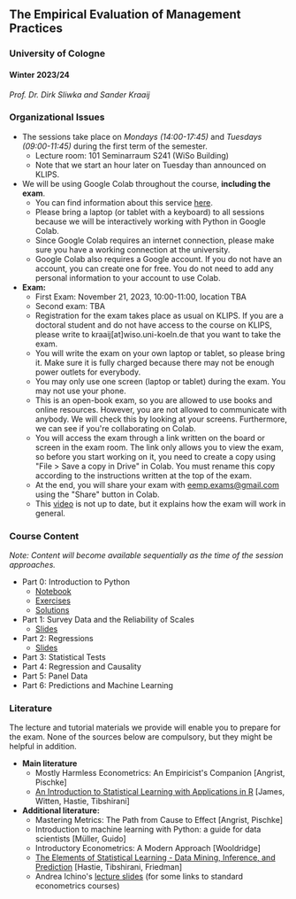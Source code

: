 ## The Empirical Evaluation of Management Practices

### University of Cologne

#### Winter 2023/24

_Prof. Dr. Dirk Sliwka and Sander Kraaij_

### Organizational Issues

- The sessions take place on _Mondays (14:00-17:45)_ and _Tuesdays (09:00-11:45)_ during the first term of the semester.
   	- Lecture room: 101 Seminarraum S241 (WiSo Building)
	- Note that we start an hour later on Tuesday than announced on KLIPS.
- We will be using Google Colab throughout the course, **including the exam**.
	- You can find information about this service [here](https://colab.research.google.com/).
	- Please bring a laptop (or tablet with a keyboard) to all sessions because we will be interactively working with Python in Google Colab.
	- Since Google Colab requires an internet connection, please make sure you have a working connection at the university.
	- Google Colab also requires a Google account. If you do not have an account, you can create one for free. You do not need to add any personal information to your account to use Colab.
- **Exam:**
  - First Exam: November 21, 2023, 10:00-11:00, location TBA
  -	Second exam: TBA
  -	Registration for the exam takes place as usual on KLIPS. If you are a doctoral student and do not have access to the course on KLIPS, please write to kraaij[at]wiso.uni-koeln.de that you want to take the exam.
  -	You will write the exam on your own laptop or tablet, so please bring it. Make sure it is fully charged because there may not be enough power outlets for everybody.
  -	You may only use one screen (laptop or tablet) during the exam. You may not use your phone.
  -	This is an open-book exam, so you are allowed to use books and online resources. However, you are not allowed to communicate with anybody. We will check this by looking at your screens. Furthermore, we can see if you're collaborating on Colab.
  -	You will access the exam through a link written on the board or screen in the exam room. The link only allows you to view the exam, so before you start working on it, you need to create a copy using "File > Save a copy in Drive" in Colab. You must rename this copy according to the instructions written at the top of the exam.
  -	At the end, you will share your exam with eemp.exams@gmail.com using the "Share" button in Colab.
  -	This [video](https://onedrive.live.com/?authkey=%21AMWOPjDJqEhFU6U&cid=492CFFDBC915BE1A&id=492CFFDBC915BE1A%21137316&parId=492CFFDBC915BE1A%21136598&o=OneUp) is not up to date, but it explains how the exam will work in general.

### Course Content

_Note: Content will become available sequentially as the time of the session approaches._

- Part 0: Introduction to Python
	- [Notebook](https://colab.research.google.com/drive/1uFpUzPoYjXtBZIbnnJPEdI6rBhXLt_8j?usp=sharing)
 	- [Exercises](https://colab.research.google.com/drive/1JjPYDmfAYqczY1Oi5GK1AvKd4UbXx7xp?usp=sharing)
  	- [Solutions](https://colab.research.google.com/drive/1JmC_oAxYqsiDz5Y7MUiUIZN1MA85OXIH?usp=sharing)
- Part 1: Survey Data and the Reliability of Scales
	- [Slides](./Lectures/Eval2023_1.pdf)
- Part 2: Regressions
	- [Slides](./Lectures/Eval2023_2.pdf)
- Part 3: Statistical Tests
- Part 4: Regression and Causality
- Part 5: Panel Data
- Part 6: Predictions and Machine Learning

### Literature
The lecture and tutorial materials we provide will enable you to prepare for the exam. None of the sources below are compulsory, but they might be helpful in addition.
- **Main literature**
  - Mostly Harmless Econometrics: An Empiricist's Companion [Angrist, Pischke]
  - [An Introduction to Statistical Learning with Applications in R](https://www-bcf.usc.edu/~gareth/ISL/) [James, Witten, Hastie, Tibshirani]
- **Additional literature:**
  - Mastering Metrics: The Path from Cause to Effect [Angrist, Pischke]
  - Introduction to machine learning with Python: a guide for data scientists [Müller, Guido]
  - Introductory Econometrics: A Modern Approach [Wooldridge]
  - [The Elements of Statistical Learning - Data Mining, Inference, and Prediction](https://web.stanford.edu/~hastie/ElemStatLearn/) [Hastie, Tibshirani, Friedman]
  - Andrea Ichino's [lecture slides](http://www.andreaichino.it/teaching_material.html) (for some links to standard econometrics courses)
